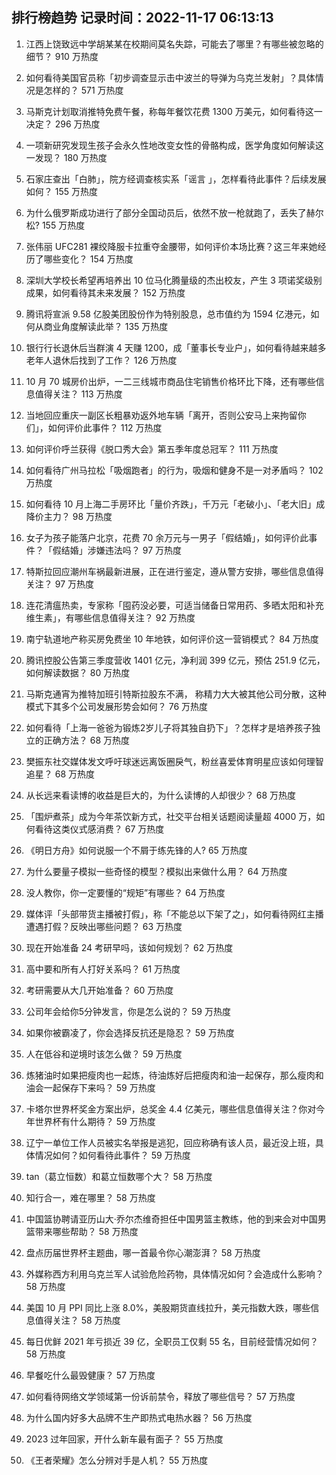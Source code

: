 
## 排行榜趋势 记录时间：2022-11-17 06:13:13
  
  1. 江西上饶致远中学胡某某在校期间莫名失踪，可能去了哪里？有哪些被忽略的细节？ 910 万热度
    
  2. 如何看待美国官员称「初步调查显示击中波兰的导弹为乌克兰发射」？具体情况是怎样的？ 571 万热度
    
  3. 马斯克计划取消推特免费午餐，称每年餐饮花费 1300 万美元，如何看待这一决定？ 296 万热度
    
  4. 一项新研究发现生孩子会永久性地改变女性的骨骼构成，医学角度如何解读这一发现？ 180 万热度
    
  5. 石家庄查出「白肺」，院方经调查核实系「谣言 」，怎样看待此事件？后续发展如何？ 155 万热度
    
  6. 为什么俄罗斯成功进行了部分全国动员后，依然不放一枪就跑了，丢失了赫尔松? 155 万热度
    
  7. 张伟丽 UFC281 裸绞降服卡拉重夺金腰带，如何评价本场比赛？这三年来她经历了哪些变化？ 154 万热度
    
  8. 深圳大学校长希望再培养出 10 位马化腾量级的杰出校友，产生 3 项诺奖级别成果，如何看待其未来发展？ 152 万热度
    
  9. 腾讯将宣派 9.58 亿股美团股份作为特别股息，总市值约为 1594 亿港元，如何从商业角度解读此举？ 135 万热度
    
  10. 银行行长退休后当群演 4 天赚 1200，成「董事长专业户」，如何看待越来越多老年人退休后找到了工作？ 126 万热度
    
  11. 10 月 70 城房价出炉，一二三线城市商品住宅销售价格环比下降，还有哪些信息值得关注？ 113 万热度
    
  12. 当地回应重庆一副区长粗暴劝返外地车辆「离开，否则公安马上来拘留你们」，如何评价此事件？ 112 万热度
    
  13. 如何评价呼兰获得《脱口秀大会》第五季年度总冠军？ 111 万热度
    
  14. 如何看待广州马拉松「吸烟跑者」的行为，吸烟和健身不是一对矛盾吗？ 102 万热度
    
  15. 如何看待 10 月上海二手房环比「量价齐跌」，千万元「老破小」、「老大旧」成降价主力？ 98 万热度
    
  16. 女子为孩子能落户北京，花费 70 余万元与一男子「假结婚」，如何评价此事件？「假结婚」涉嫌违法吗？ 97 万热度
    
  17. 特斯拉回应潮州车祸最新进展，正在进行鉴定，遵从警方安排，哪些信息值得关注？ 97 万热度
    
  18. 连花清瘟热卖，专家称「囤药没必要，可适当储备日常用药、多晒太阳和补充维生素」，有哪些信息值得关注？ 92 万热度
    
  19. 南宁轨道地产称买房免费坐 10 年地铁，如何评价这一营销模式？ 84 万热度
    
  20. 腾讯控股公告第三季度营收 1401 亿元，净利润 399 亿元，预估 251.9 亿元，如何解读数据？ 80 万热度
    
  21. 马斯克通宵为推特加班引特斯拉股东不满， 称精力大大被其他公司分散，这种模式下其多个公司发展形势会如何？ 76 万热度
    
  22. 如何看待「上海一爸爸为锻炼2岁儿子将其独自扔下」？怎样才是培养孩子独立的正确方法？ 68 万热度
    
  23. 樊振东社交媒体发文呼吁球迷远离饭圈戾气，粉丝喜爱体育明星应该如何理智追星？ 68 万热度
    
  24. 从长远来看读博的收益是巨大的，为什么读博的人却很少？ 68 万热度
    
  25. 「围炉煮茶」成为今年茶饮新方式，社交平台相关话题阅读量超 4000 万，如何看待这类仪式感消费？ 67 万热度
    
  26. 《明日方舟》如何说服一个不屑于练先锋的人? 65 万热度
    
  27. 为什么要量子模拟一些奇怪的模型？模拟出来做什么用？ 64 万热度
    
  28. 没人教你，你一定要懂的“规矩”有哪些？ 64 万热度
    
  29. 媒体评「头部带货主播被打假」，称「不能总以下架了之」，如何看待网红主播遭遇打假？反映出哪些问题？ 63 万热度
    
  30. 现在开始准备 24 考研早吗，该如何规划？ 62 万热度
    
  31. 高中要和所有人打好关系吗？ 61 万热度
    
  32. 考研需要从大几开始准备？ 60 万热度
    
  33. 公司年会给你5分钟发言，你是怎么说的？ 59 万热度
    
  34. 如果你被霸凌了，你会选择反抗还是隐忍？ 59 万热度
    
  35. 人在低谷和逆境时该怎么做？ 59 万热度
    
  36. 炼猪油时如果把瘦肉也一起炼，待油炼好后把瘦肉和油一起保存，那么瘦肉和油会一起保存下来吗？ 59 万热度
    
  37. 卡塔尔世界杯奖金方案出炉，总奖金 4.4 亿美元，哪些信息值得关注？你对今年世界杯有什么期待？ 59 万热度
    
  38. 辽宁一单位工作人员被实名举报是逃犯，回应称确有该人员，最近没上班，具体情况如何？如何看待此事件？ 59 万热度
    
  39. tan（葛立恒数）和葛立恒数哪个大？ 58 万热度
    
  40. 知行合一，难在哪里？ 58 万热度
    
  41. 中国篮协聘请亚历山大·乔尔杰维奇担任中国男篮主教练，他的到来会对中国男篮带来哪些帮助？ 58 万热度
    
  42. 盘点历届世界杯主题曲，哪一首最令你心潮澎湃？ 58 万热度
    
  43. 外媒称西方利用乌克兰军人试验危险药物，具体情况如何？会造成什么影响？ 58 万热度
    
  44. 美国 10 月 PPI 同比上涨 8.0%，美股期货直线拉升，美元指数大跌，哪些信息值得关注？ 58 万热度
    
  45. 每日优鲜 2021 年亏损近 39 亿，全职员工仅剩 55 名，目前经营情况如何？ 58 万热度
    
  46. 早餐吃什么最毁健康？ 57 万热度
    
  47. 如何看待网络文学领域第一份诉前禁令，释放了哪些信号？ 57 万热度
    
  48. 为什么国内好多大品牌不生产即热式电热水器？ 56 万热度
    
  49. 2023 过年回家，开什么新车最有面子？ 55 万热度
    
  50. 《王者荣耀》怎么分辨对手是人机？ 55 万热度
    